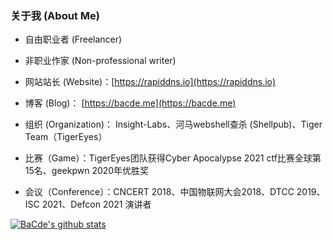 ### 关于我 (About Me)
<p>

* 自由职业者 (Freelancer)

* 非职业作家 (Non-professional writer)

* 网站站长 (Website)：[https://rapiddns.io](https://rapiddns.io)

* 博客 (Blog)： [https://bacde.me](https://bacde.me)

* 组织 (Organization)： Insight-Labs、河马webshell查杀 (Shellpub)、Tiger Team（TigerEyes）
  
* 比赛（Game）：TigerEyes团队获得Cyber Apocalypse 2021 ctf比赛全球第15名、geekpwn 2020年优胜奖
  
* 会议（Conference）：CNCERT 2018、中国物联网大会2018、DTCC 2019、ISC 2021、Defcon 2021 演讲者

</p>

[![BaCde's github stats](https://github-readme-stats.vercel.app/api?username=insightglacier)](https://github.com/anuraghazra/github-readme-stats)

<!--
**insightglacier/insightglacier** is a ✨ _special_ ✨ repository because its `README.md` (this file) appears on your GitHub profile.

Here are some ideas to get you started:

- 🔭 I’m currently working on ...
- 🌱 I’m currently learning ...
- 👯 I’m looking to collaborate on ...
- 🤔 I’m looking for help with ...
- 💬 Ask me about ...
- 📫 How to reach me: ...
- 😄 Pronouns: ...
- ⚡ Fun fact: ...
-->
